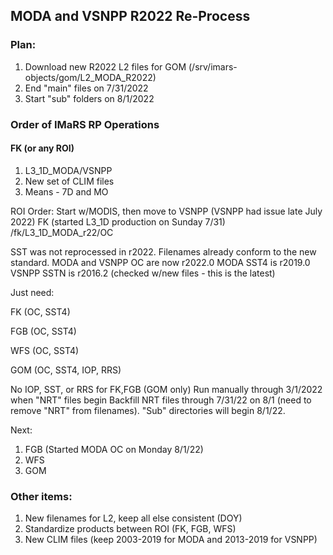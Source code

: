 ## MODA and VSNPP R2022 Re-Process

### Plan:
1. Download new R2022 L2 files for GOM (/srv/imars-objects/gom/L2_MODA_R2022)
2. End "main" files on 7/31/2022
3. Start "sub" folders on 8/1/2022

### Order of IMaRS RP Operations
#### FK (or any ROI)
1. L3_1D_MODA/VSNPP
2. New set of CLIM files
3. Means - 7D and MO


ROI Order: Start w/MODIS, then move to VSNPP (VSNPP had issue late July 2022)
FK (started L3_1D production on Sunday 7/31)
/fk/L3_1D_MODA_r22/OC

SST was not reprocessed in r2022. Filenames already conform to the new standard.
MODA and VSNPP OC are now r2022.0
MODA SST4 is r2019.0
VSNPP SSTN is r2016.2 (checked w/new files - this is the latest)

Just need: 

FK (OC, SST4) 

FGB (OC, SST4)

WFS (OC, SST4)

GOM (OC, SST4, IOP, RRS)

No IOP, SST, or RRS for FK,FGB (GOM only)
Run manually through 3/1/2022 when "NRT" files begin
Backfill NRT files through 7/31/22 on 8/1 (need to remove "NRT" from filenames).
"Sub" directories will begin 8/1/22.

Next:
1. FGB (Started MODA OC on Monday 8/1/22)
2. WFS
3. GOM

### Other items:
1. New filenames for L2, keep all else consistent (DOY)
2. Standardize products between ROI (FK, FGB, WFS)
3. New CLIM files (keep 2003-2019 for MODA and 2013-2019 for VSNPP)
